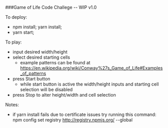 ###Game of Life Code Challege -- WIP v1.0

To deploy:

  - npm install; yarn install;
  - yarn start;

To play:

  - input desired width/height
  - select desired starting cells
    - example patterns can be found at https://en.wikipedia.org/wiki/Conway%27s_Game_of_Life#Examples_of_patterns
  - press Start button
    - while start button is active the width/height inputs and starting cell selection will be disabled
  - press Stop to alter height/width and cell selection

Notes: 

  - if yarn install fails due to certificate issues try running this command: npm config set registry http://registry.npmjs.org/ --global